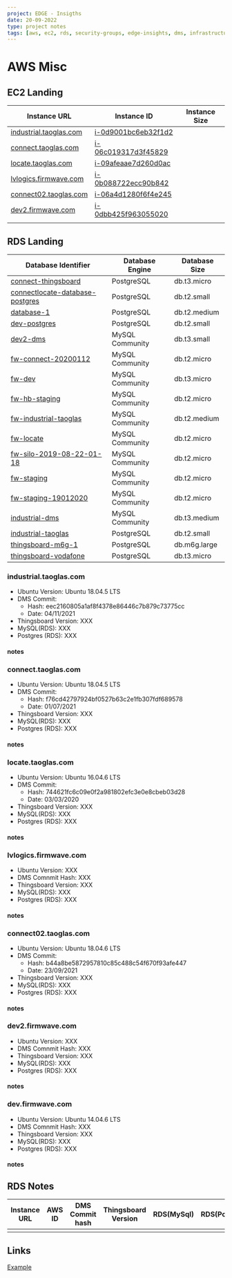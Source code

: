 ```yaml
---
project: EDGE - Insigths
date: 20-09-2022
type: project notes
tags: [aws, ec2, rds, security-groups, edge-insights, dms, infrastructure]
---
```


# AWS Misc

## EC2 Landing
| Instance URL                                      | Instance ID                                                                                                                              | Instance Size |
| ------------------------------------------------- | ---------------------------------------------------------------------------------------------------------------------------------------- | ------------- |
| [industrial.taoglas.com](#industrial.taoglas.com) | [i-0d9001bc6eb32f1d2](https://eu-west-1.console.aws.amazon.com/ec2/home?region=eu-west-1#InstanceDetails:instanceId=i-0d9001bc6eb32f1d2) |               |
| [connect.taoglas.com](#connect.taoglas.com)       | [i-06c019317d3f45829](https://eu-west-1.console.aws.amazon.com/ec2/home?region=eu-west-1#InstanceDetails:instanceId=i-06c019317d3f45829) |               |
| [locate.taoglas.com](#locate.taoglas.com)         | [i-09afeaae7d260d0ac](https://eu-west-1.console.aws.amazon.com/ec2/home?region=eu-west-1#InstanceDetails:instanceId=i-09afeaae7d260d0ac) |               |
| [lvlogics.firmwave.com](#locate.taoglas.com)      | [i-0b088722ecc90b842](https://eu-west-1.console.aws.amazon.com/ec2/home?region=eu-west-1#InstanceDetails:instanceId=i-0b088722ecc90b842) |               |
| [connect02.taoglas.com](#connect02.taoglas.com)   | [i-06a4d1280f6f4e245](https://eu-west-1.console.aws.amazon.com/ec2/home?region=eu-west-1#InstanceDetails:instanceId=i-06a4d1280f6f4e245) |               |
| [dev2.firmwave.com](#dev2.firmwave.com)           | [i-0dbb425f963055020](https://eu-west-1.console.aws.amazon.com/ec2/home?region=eu-west-1#InstanceDetails:instanceId=i-0dbb425f963055020) |               |
|                                                   |                                                                                                                                          |               |

## RDS Landing
| Database Identifier                                                                                                                                                | Database Engine | Database Size |
| ------------------------------------------------------------------------------------------------------------------------------------------------------------------ | --------------- | ------------- |
| [connect-thingsboard](https://eu-west-1.console.aws.amazon.com/rds/home?region=eu-west-1#database:id=connect-thingsboard;is-cluster=false)                         | PostgreSQL      | db.t3.micro   |
| [connectlocate-database-postgres](https://eu-west-1.console.aws.amazon.com/rds/home?region=eu-west-1#database:id=connectlocate-database-postgres;is-cluster=false) | PostgreSQL      | db.t2.small   |
| [database-1](https://eu-west-1.console.aws.amazon.com/rds/home?region=eu-west-1#database:id=database-1;is-cluster=false)                                           | PostgreSQL      | db.t2.medium  |
| [dev-postgres](https://eu-west-1.console.aws.amazon.com/rds/home?region=eu-west-1#database:id=dev-postgres;is-cluster=false)                                       | PostgreSQL      | db.t2.small   |
| [dev2-dms](https://eu-west-1.console.aws.amazon.com/rds/home?region=eu-west-1#database:id=dev2-dms;is-cluster=false)                                               | MySQL Community | db.t3.small   |
| [fw-connect-20200112](https://eu-west-1.console.aws.amazon.com/rds/home?region=eu-west-1#database:id=fw-connect-20200112;is-cluster=false)                         | MySQL Community | db.t2.micro   |
| [fw-dev](https://eu-west-1.console.aws.amazon.com/rds/home?region=eu-west-1#database:id=fw-dev;is-cluster=false)                                                   | MySQL Community | db.t3.micro   |
| [fw-hb-staging](https://eu-west-1.console.aws.amazon.com/rds/home?region=eu-west-1#database:id=fw-hb-staging;is-cluster=false)                                     | MySQL Community | db.t2.micro   |
| [fw-industrial-taoglas](https://eu-west-1.console.aws.amazon.com/rds/home?region=eu-west-1#database:id=fw-industrial-taoglas;is-cluster=false)                     | MySQL Community | db.t2.medium  |
| [fw-locate](https://eu-west-1.console.aws.amazon.com/rds/home?region=eu-west-1#database:id=fw-locate;is-cluster=false)                                             | MySQL Community | db.t2.micro   |
| [fw-silo-2019-08-22-01-18](https://eu-west-1.console.aws.amazon.com/rds/home?region=eu-west-1#database:id=fw-silo-2019-08-22-01-18;is-cluster=false)               | MySQL Community | db.t2.micro   |
| [fw-staging](https://eu-west-1.console.aws.amazon.com/rds/home?region=eu-west-1#database:id=fw-staging;is-cluster=false)                                           | MySQL Community | db.t2.micro   |
| [fw-staging-19012020](https://eu-west-1.console.aws.amazon.com/rds/home?region=eu-west-1#database:id=fw-staging-19012020;is-cluster=false)                         | MySQL Community | db.t2.micro   |
| [industrial-dms](https://eu-west-1.console.aws.amazon.com/rds/home?region=eu-west-1#database:id=industrial-dms;is-cluster=false)                                   | MySQL Community | db.t3.medium  |
| [industrial-taoglas](https://eu-west-1.console.aws.amazon.com/rds/home?region=eu-west-1#database:id=industrial-taoglas;is-cluster=false)                           | PostgreSQL      | db.t2.small   |
| [thingsboard-m6g-1](https://eu-west-1.console.aws.amazon.com/rds/home?region=eu-west-1#database:id=thingsboard-m6g-1;is-cluster=false)                             | PostgreSQL      | db.m6g.large  |
| [thingsboard-vodafone](https://eu-west-1.console.aws.amazon.com/rds/home?region=eu-west-1#database:id=thingsboard-vodafone;is-cluster=false)                       | PostgreSQL      | db.t3.micro   |

### industrial.taoglas.com
- Ubuntu Version: Ubuntu 18.04.5 LTS
- DMS Commit:
	- Hash: eec2160805a1af8f4378e86446c7b879c73775cc
	- Date: 04/11/2021
- Thingsboard Version: XXX
- MySQL(RDS): XXX
- Postgres (RDS): XXX

#### notes


### connect.taoglas.com
- Ubuntu Version: Ubuntu 18.04.5 LTS
- DMS Commit:
	- Hash: f76cd42797924bf0527b63c2e1fb307fdf689578
	- Date: 01/07/2021
- Thingsboard Version: XXX
- MySQL(RDS): XXX
- Postgres (RDS): XXX

#### notes


### locate.taoglas.com
- Ubuntu Version: Ubuntu 16.04.6 LTS
- DMS Commit:
	- Hash: 744621fc6c09e0f2a981802efc3e0e8cbeb03d28
	- Date: 03/03/2020
- Thingsboard Version: XXX
- MySQL(RDS): XXX
- Postgres (RDS): XXX

#### notes


### lvlogics.firmwave.com
- Ubuntu Version: XXX
- DMS Comnmit Hash: XXX
- Thingsboard Version: XXX
- MySQL(RDS): XXX
- Postgres (RDS): XXX

#### notes


### connect02.taoglas.com 
- Ubuntu Version: Ubuntu 18.04.6 LTS
- DMS Commit:
	- Hash: b44a8be5872957810c85c488c54f670f93afe447
	- Date: 23/09/2021
- Thingsboard Version: XXX
- MySQL(RDS): XXX
- Postgres (RDS): XXX

#### notes


### dev2.firmwave.com 
- Ubuntu Version: XXX
- DMS Comnmit Hash: XXX
- Thingsboard Version: XXX
- MySQL(RDS): XXX
- Postgres (RDS): XXX

#### notes


### dev.firmwave.com 
- Ubuntu Version: Ubuntu 14.04.6 LTS
- DMS Comnmit Hash: XXX
- Thingsboard Version: XXX
- MySQL(RDS): XXX
- Postgres (RDS): XXX

#### notes

## RDS Notes
| Instance URL | AWS ID | DMS Commit hash | Thingsboard Version | RDS(MySql) | RDS(PostGres) |
| ------------ | ------ | --------------- | ------------------- | ---------- | ------------- |
|              |        |                 |                     |            |               |

## Links
[Example](https://www.example.org)
